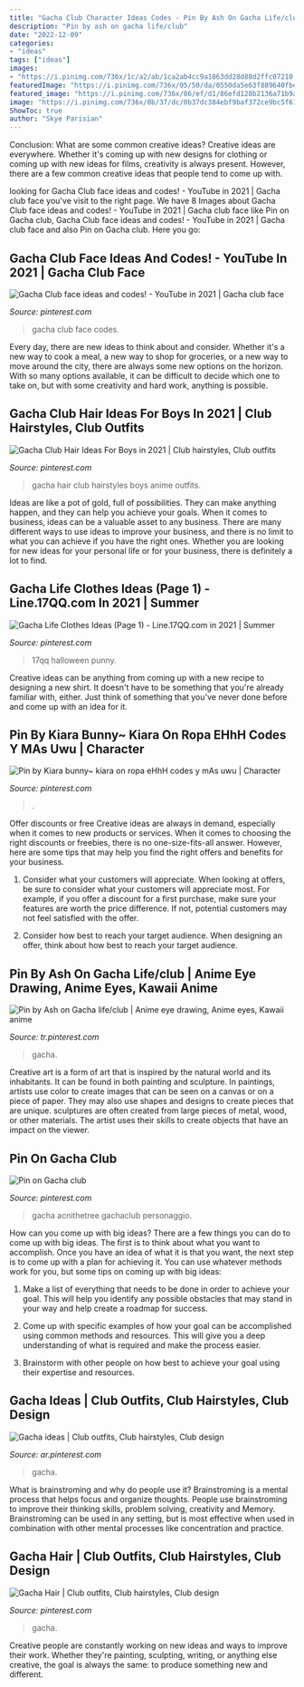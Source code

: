 ```yaml
---
title: "Gacha Club Character Ideas Codes - Pin By Ash On Gacha Life/club"
description: "Pin by ash on gacha life/club"
date: "2022-12-09"
categories:
- "ideas"
tags: ["ideas"]
images:
- "https://i.pinimg.com/736x/1c/a2/ab/1ca2ab4cc9a1863dd28d88d2ffc07210.jpg"
featuredImage: "https://i.pinimg.com/736x/05/50/da/0550da5e63f889640fbea2c8fef7da03.jpg"
featured_image: "https://i.pinimg.com/736x/86/ef/d1/86efd128b2136a71b9a1f2e8df0f9f80.jpg"
image: "https://i.pinimg.com/736x/0b/37/dc/0b37dc384ebf9baf372ce9bc5f61e779.jpg"
ShowToc: true
author: "Skye Parisian"
---
```



Conclusion: What are some common creative ideas?
Creative ideas are everywhere. Whether it's coming up with new designs for clothing or coming up with new ideas for films, creativity is always present. However, there are a few common creative ideas that people tend to come up with.

	

		
looking for Gacha Club face ideas and codes! - YouTube in 2021 | Gacha club face you've visit to the right page. We have 8 Images about Gacha Club face ideas and codes! - YouTube in 2021 | Gacha club face like Pin on Gacha club, Gacha Club face ideas and codes! - YouTube in 2021 | Gacha club face and also Pin on Gacha club. Here you go:
		
    
## Gacha Club Face Ideas And Codes! - YouTube In 2021 | Gacha Club Face

<img loading=lazy src="https://i.pinimg.com/736x/d4/60/7f/d4607f44591aae6b86db2793a956339f.jpg" onerror="this.onerror=null;this.src='https://tse2.mm.bing.net/th?id=OIP.TrxHqwgSS0m6s5mruWjDHAHaFj&amp;pid=15.1';" alt="Gacha Club face ideas and codes! - YouTube in 2021 | Gacha club face">

_Source: pinterest.com_

>gacha club face codes. 

	

Every day, there are new ideas to think about and consider. Whether it's a new way to cook a meal, a new way to shop for groceries, or a new way to move around the city, there are always some new options on the horizon. With so many options available, it can be difficult to decide which one to take on, but with some creativity and hard work, anything is possible.

    
## Gacha Club Hair Ideas For Boys In 2021 | Club Hairstyles, Club Outfits

<img loading=lazy src="https://i.pinimg.com/736x/05/50/da/0550da5e63f889640fbea2c8fef7da03.jpg" onerror="this.onerror=null;this.src='https://tse3.mm.bing.net/th?id=OIP.RuKLRa24L8p-UZbY8zp5wQHaKA&amp;pid=15.1';" alt="Gacha Club Hair Ideas For Boys in 2021 | Club hairstyles, Club outfits">

_Source: pinterest.com_

>gacha hair club hairstyles boys anime outfits. 

	

Ideas are like a pot of gold, full of possibilities. They can make anything happen, and they can help you achieve your goals. When it comes to business, ideas can be a valuable asset to any business. There are many different ways to use ideas to improve your business, and there is no limit to what you can achieve if you have the right ones. Whether you are looking for new ideas for your personal life or for your business, there is definitely a lot to find.

    
## Gacha Life Clothes Ideas (Page 1) - Line.17QQ.com In 2021 | Summer

<img loading=lazy src="https://i.pinimg.com/736x/0b/37/dc/0b37dc384ebf9baf372ce9bc5f61e779.jpg" onerror="this.onerror=null;this.src='https://tse3.mm.bing.net/th?id=OIP.CXWPy8ad7u1rexe8r_1XMQAAAA&amp;pid=15.1';" alt="Gacha Life Clothes Ideas (Page 1) - Line.17QQ.com in 2021 | Summer">

_Source: pinterest.com_

>17qq halloween punny. 

	

Creative ideas can be anything from coming up with a new recipe to designing a new shirt. It doesn't have to be something that you're already familiar with, either. Just think of something that you've never done before and come up with an idea for it.

    
## Pin By Kiara Bunny~ Kiara On Ropa EHhH Codes Y MAs Uwu | Character

<img loading=lazy src="https://i.pinimg.com/736x/86/ef/d1/86efd128b2136a71b9a1f2e8df0f9f80.jpg" onerror="this.onerror=null;this.src='https://tse1.mm.bing.net/th?id=OIP.vv71-87DVjTfsrQgOp1z8AHaJ3&amp;pid=15.1';" alt="Pin by Kiara bunny~ kiara on ropa eHhH codes y mAs uwu | Character">

_Source: pinterest.com_

>. 

	

Offer discounts or free
Creative ideas are always in demand, especially when it comes to new products or services. When it comes to choosing the right discounts or freebies, there is no one-size-fits-all answer. However, here are some tips that may help you find the right offers and benefits for your business.
1) Consider what your customers will appreciate. When looking at offers, be sure to consider what your customers will appreciate most. For example, if you offer a discount for a first purchase, make sure your features are worth the price difference. If not, potential customers may not feel satisfied with the offer.

2) Consider how best to reach your target audience. When designing an offer, think about how best to reach your target audience.

    
## Pin By Ash On Gacha Life/club | Anime Eye Drawing, Anime Eyes, Kawaii Anime

<img loading=lazy src="https://i.pinimg.com/736x/1c/a2/ab/1ca2ab4cc9a1863dd28d88d2ffc07210.jpg" onerror="this.onerror=null;this.src='https://tse1.mm.bing.net/th?id=OIP.rh9dEOF5pOgRhKT_RxHLYwHaHX&amp;pid=15.1';" alt="Pin by Ash on Gacha life/club | Anime eye drawing, Anime eyes, Kawaii anime">

_Source: tr.pinterest.com_

>gacha. 

	

Creative art is a form of art that is inspired by the natural world and its inhabitants. It can be found in both painting and sculpture. In paintings, artists use color to create images that can be seen on a canvas or on a piece of paper. They may also use shapes and designs to create pieces that are unique. sculptures are often created from large pieces of metal, wood, or other materials. The artist uses their skills to create objects that have an impact on the viewer.

    
## Pin On Gacha Club

<img loading=lazy src="https://i.pinimg.com/736x/9e/34/fe/9e34fecb2d142fa1ae98c43477b3e46b.jpg" onerror="this.onerror=null;this.src='https://tse2.mm.bing.net/th?id=OIP.u9s0IpD4TFgQ9FFWnQkF9wHaHa&amp;pid=15.1';" alt="Pin on Gacha club">

_Source: pinterest.com_

>gacha acnithetree gachaclub personaggio. 

	

How can you come up with big ideas?
There are a few things you can do to come up with big ideas. The first is to think about what you want to accomplish. Once you have an idea of what it is that you want, the next step is to come up with a plan for achieving it. You can use whatever methods work for you, but some tips on coming up with big ideas:
1. Make a list of everything that needs to be done in order to achieve your goal. This will help you identify any possible obstacles that may stand in your way and help create a roadmap for success.

2. Come up with specific examples of how your goal can be accomplished using common methods and resources. This will give you a deep understanding of what is required and make the process easier.

3. Brainstorm with other people on how best to achieve your goal using their expertise and resources.

    
## Gacha Ideas | Club Outfits, Club Hairstyles, Club Design

<img loading=lazy src="https://i.pinimg.com/736x/82/9d/c2/829dc2bf15b2a1ff762b838c3dd1f12d.jpg" onerror="this.onerror=null;this.src='https://tse4.mm.bing.net/th?id=OIP.a1UthqkNk78SuRWHNIIRbAHaEo&amp;pid=15.1';" alt="Gacha ideas | Club outfits, Club hairstyles, Club design">

_Source: ar.pinterest.com_

>gacha. 

	

What is brainstroming and why do people use it?
Brainstroming is a mental process that helps focus and organize thoughts. People use brainstroming to improve their thinking skills, problem solving, creativity and Memory. Brainstroming can be used in any setting, but is most effective when used in combination with other mental processes like concentration and practice.

    
## Gacha Hair | Club Outfits, Club Hairstyles, Club Design

<img loading=lazy src="https://i.pinimg.com/736x/37/0f/39/370f395c07e32719f6dfe10252d60368.jpg" onerror="this.onerror=null;this.src='https://tse4.mm.bing.net/th?id=OIP.QcRIhuH0bZ8IVysi_13RXQHaEp&amp;pid=15.1';" alt="Gacha Hair | Club outfits, Club hairstyles, Club design">

_Source: pinterest.com_

>gacha. 

	

Creative people are constantly working on new ideas and ways to improve their work. Whether they're painting, sculpting, writing, or anything else creative, the goal is always the same: to produce something new and different.

